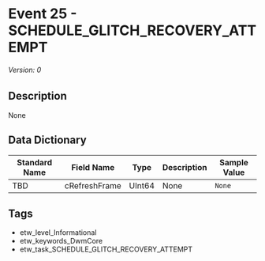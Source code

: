 # Event 25 - SCHEDULE_GLITCH_RECOVERY_ATTEMPT
###### Version: 0

## Description
None

## Data Dictionary
|Standard Name|Field Name|Type|Description|Sample Value|
|---|---|---|---|---|
|TBD|cRefreshFrame|UInt64|None|`None`|

## Tags
* etw_level_Informational
* etw_keywords_DwmCore
* etw_task_SCHEDULE_GLITCH_RECOVERY_ATTEMPT